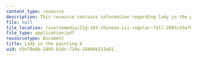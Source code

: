 ```yaml
---
content_type: resource
description: This resource contains information regarding lady in the painting.
file: null
file_location: /coursemedia/21g-103-chinese-iii-regular-fall-2003/d3e78e8b1895b2dc72da18b08e213a81_MIT21G_103F03_painting6.pdf
file_type: application/pdf
resourcetype: Document
title: Lady in the painting-6
uid: d3e78e8b-1895-b2dc-72da-18b08e213a81
---
```

